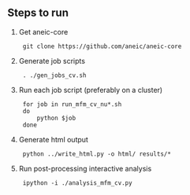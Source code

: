 Steps to run
--

1. Get aneic-core 

        git clone https://github.com/aneic/aneic-core

2. Generate job scripts

        . ./gen_jobs_cv.sh

3. Run each job script (preferably on a cluster)

        for job in run_mfm_cv_nu*.sh
        do
            python $job
        done
    
4. Generate html output

        python ../write_html.py -o html/ results/*

5. Run post-processing interactive analysis

        ipython -i ./analysis_mfm_cv.py
